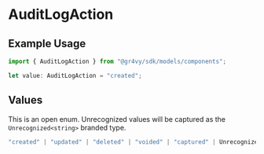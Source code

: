 # AuditLogAction

## Example Usage

```typescript
import { AuditLogAction } from "@gr4vy/sdk/models/components";

let value: AuditLogAction = "created";
```

## Values

This is an open enum. Unrecognized values will be captured as the `Unrecognized<string>` branded type.

```typescript
"created" | "updated" | "deleted" | "voided" | "captured" | Unrecognized<string>
```